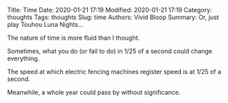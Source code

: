 Title: Time
Date: 2020-01-21 17:19
Modified: 2020-01-21 17:19
Category: thoughts
Tags: thoughts
Slug: time
Authors: Vivid Bloop
Summary: Or, just play Touhou Luna Nights...

The nature of time is more fluid than I thought.

Sometimes, what you do (or fail to do) in 1/25 of a second could change everything.

The speed at which electric fencing machines register speed is at 1/25 of a second.

Meanwhile, a whole year could pass by without significance.